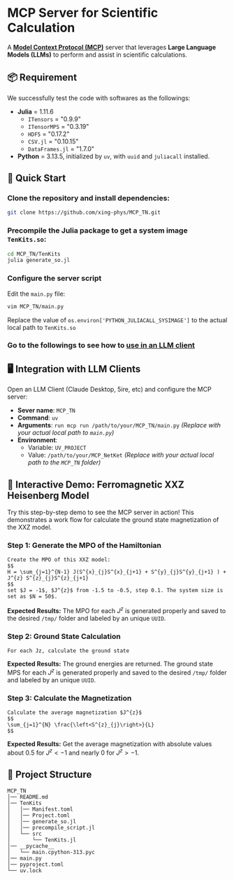 # MCP Server for Scientific Calculation

A [**Model Context Protocol (MCP)**](https://modelcontextprotocol.io/) server that leverages **Large Language Models (LLMs)** to perform and assist in scientific calculations.

## 📦 Requirement
We successfully test the code with softwares as the followings:
- **Julia** = 1.11.6
	- `ITensors` = "0.9.9"
	- `ITensorMPS` = "0.3.19"
	- `HDF5` = "0.17.2"
	- `CSV.jl` = "0.10.15"
	- `DataFrames.jl` = "1.7.0"
- **Python** = 3.13.5, initialized by `uv`, with `uuid` and `juliacall` installed.

## 🚀 Quick Start
### Clone the repository and install dependencies:
```bash
git clone https://github.com/xing-phys/MCP_TN.git
```

### Precompile the Julia package to get a system image `TenKits.so`:
```bash
cd MCP_TN/TenKits
julia generate_so.jl
```

### Configure the server script
Edit the `main.py` file:
```bash
vim MCP_TN/main.py
```
Replace the value of `os.environ['PYTHON_JULIACALL_SYSIMAGE']` to the actual local path to `TenKits.so`

### Go to the followings to see how to [use in an LLM client](#-integration-with-llm-clients)

## 🖥️ Integration with LLM  Clients
 Open an LLM Client (Claude Desktop, 5ire, etc) and configure the MCP server:
- **Sever name**: `MCP_TN`
- **Command**: `uv`
- **Arguments**: `run mcp run /path/to/your/MCP_TN/main.py` _(Replace with your actual local path to `main.py`)_
- **Environment**:
    - Variable: `UV_PROJECT`
    - Value: `/path/to/your/MCP_NetKet` _(Replace with your actual local path to the `MCP_TN` folder)_

## 🎯 Interactive Demo: Ferromagnetic XXZ Heisenberg Model

Try this step-by-step demo to see the MCP server in action! This demonstrates a work flow for calculate the ground state magnetization of the XXZ model.
### Step 1: Generate the MPO of the Hamiltonian
```
Create the MPO of this XXZ model:
$$
H = \sum_{j=1}^{N-1} J(S^{x}_{j}S^{x}_{j+1} + S^{y}_{j}S^{y}_{j+1} ) + J^{z} S^{z}_{j}S^{z}_{j+1}
$$
set $J = -1$, $J^{z}$ from -1.5 to -0.5, step 0.1. The system size is set as $N = 50$.
```
**Expected Results:**
The MPO for each $J^{z}$ is generated properly and saved to the desired `/tmp/` folder and labeled by an unique `UUID`.

### Step 2: Ground State Calculation
```
For each Jz, calculate the ground state
```
**Expected Results:**
The ground energies are returned. The ground state MPS for each $J^{z}$ is generated properly and saved to the desired `/tmp/` folder and labeled by an unique `UUID`.
### Step 3: Calculate the Magnetization
```
Calculate the average magnetization $J^{z}$
$$
\sum_{j=1}^{N} \frac{\left<S^{z}_{j}\right>}{L}
$$
```
**Expected Results:**
Get the average magnetization with absolute values about 0.5 for $J^{z} < -1$ and nearly 0 for $J^{z} > -1$.

## 📂 Project Structure

``` text
MCP_TN
│── README.md
│── TenKits
│   │── Manifest.toml
│   │── Project.toml
│   │── generate_so.jl
│   │── precompile_script.jl
│   └── src
│       └── TenKits.jl
│── __pycache__
│   └── main.cpython-313.pyc
│── main.py
│── pyproject.toml
└── uv.lock
```
